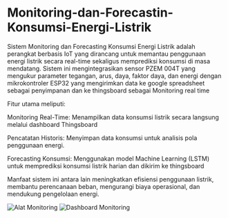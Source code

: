 # Monitoring-dan-Forecastin-Konsumsi-Energi-Listrik

Sistem Monitoring dan Forecasting Konsumsi Energi Listrik adalah perangkat berbasis IoT yang dirancang untuk memantau penggunaan energi listrik secara real-time sekaligus memprediksi konsumsi di masa mendatang. Sistem ini mengintegrasikan sensor PZEM 004T yang mengukur parameter tegangan, arus, daya, faktor daya, dan energi dengan mikrokontroler ESP32 yang mengirimkan data ke google spreadsheet sebagai penyimpanan dan ke thingsboard sebagai Monitoring real time

Fitur utama meliputi:

Monitoring Real-Time: Menampilkan data konsumsi listrik secara langsung melalui dashboard Thingsboard

Pencatatan Historis: Menyimpan data konsumsi untuk analisis pola penggunaan energi.

Forecasting Konsumsi: Menggunakan model Machine Learning (LSTM) untuk memprediksi konsumsi listrik harian dan dikirim ke thingsboard

Manfaat sistem ini antara lain meningkatkan efisiensi penggunaan listrik, membantu perencanaan beban, mengurangi biaya operasional, dan mendukung pengelolaan energi.


![Alat Monitoring](https://github.com/user-attachments/assets/029a121e-c9e5-42b9-a596-93655e93df73)
![Dashboard Monitoring](<img width="1919" height="980" alt="Screenshot 2025-05-18 000533" src="https://github.com/user-attachments/assets/b2849332-0e82-4846-88c2-bac55d420aa2" />
)


